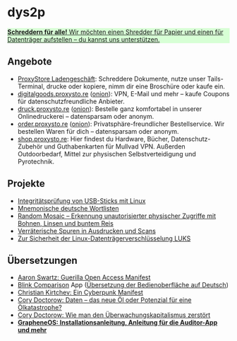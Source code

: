# dys2p

<a href="support.html">
	<div class="border my-3 px-4 py-3 text-center text-dark" style="background-color: #d7ffd5">
		<strong>Schreddern für alle!</strong> Wir möchten einen Shredder für Papier und einen für Datenträger aufstellen – du kannst uns unterstützen.
	</div>
</a>

## Angebote

* [ProxyStore Ladengeschäft](https://proxysto.re): Schreddere Dokumente, nutze unser Tails-Terminal, drucke oder kopiere, nimm dir eine Broschüre oder kaufe ein.
* [digitalgoods.proxysto.re](https://digitalgoods.proxysto.re/) ([onion](http://digitazyyxyihwwzudp5syxxyn3qhcd63wqcha2dxpfqiyydmrgdiaad.onion/)): VPN, E-Mail und mehr – kaufe Coupons für datenschutzfreundliche Anbieter.
* [druck.proxysto.re](https://druck.proxysto.re) ([onion](http://print5cxveagitd3cbl3pakcjupk5jwgtpwa35uowhtzlmcqbibmsnyd.onion/)): Bestelle ganz komfortabel in unserer Onlinedruckerei – datensparsam oder anonym.
* [order.proxysto.re](https://order.proxysto.re) ([onion](http://proxyoxiemywllckvpix543gqcmvvltrnb7inbwtk2knkehqt72tyfyd.onion/)): Privatsphäre-freundlicher Bestellservice. Wir bestellen Waren für dich – datensparsam oder anonym.
* [shop.proxysto.re](https://shop.proxysto.re): Hier findest du Hardware, Bücher, Datenschutz-Zubehör und Guthabenkarten für Mullvad VPN. Außerden Outdoorbedarf, Mittel zur physischen Selbstverteidigung und Pyrotechnik.

## Projekte

* [Integritätsprüfung von USB-Sticks mit Linux](live-usb-integrity.html)
* [Mnemonische deutsche Wortlisten](https://github.com/dys2p/wordlists-de)
* [Random Mosaic – Erkennung unautorisierter physischer Zugriffe mit Bohnen, Linsen und buntem Reis](2021-12-tamper-evident-protection.html)
* [Verräterische Spuren in Ausdrucken und Scans](2022-09-print-scan-traces.html)
* [Zur Sicherheit der Linux-Datenträgerverschlüsselung LUKS](2023-05-luks-security.html)

## Übersetzungen

* [Aaron Swartz: Guerilla Open Access Manifest](2021-08-open-access.html)
* [Blink Comparison](https://f-droid.org/de/packages/org.proninyaroslav.blink_comparison/) App ([Übersetzung der Bedienoberfläche auf Deutsch](https://github.com/proninyaroslav/blink-comparison/commits?author=b068931cc450442b63f5b3d276ea4297))
* [Christian Kirtchev: Ein Cyberpunk Manifest](2021-08-cyberpunk.html)
* [Cory Doctorow: Daten – das neue Öl oder Potenzial für eine Ölkatastrophe?](2021-03-new-oil.html)
* [Cory Doctorow: Wie man den Überwachungskapitalismus zerstört](2021-04-how-to-destroy-surveillance-capitalism.html)
* **[GrapheneOS: Installationsanleitung, Anleitung für die Auditor-App und mehr](grapheneos-preface.html)**

